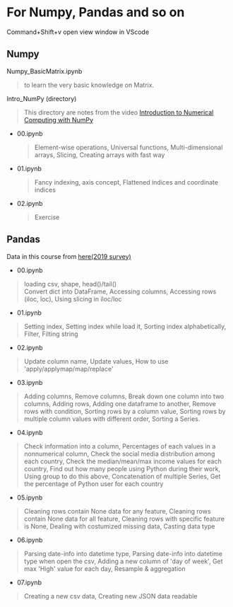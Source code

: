 # For Numpy, Pandas and so on
Command+Shift+v open view window in VScode
## Numpy
Numpy_BasicMatrix.ipynb
> to learn the very basic knowledge on Matrix.
> 
Intro_NumPy (directory)
> This directory are notes from the video [Introduction to Numerical Computing with NumPy](https://www.youtube.com/watch?v=ZB7BZMhfPgk)
* 00.ipynb
  > Element-wise operations, Universal functions, Multi-dimensional arrays, Slicing, Creating arrays with fast way
* 01.ipynb
  > Fancy indexing, axis concept, Flattened indices and coordinate indices
* 02.ipynb
  > Exercise

## Pandas
Data in this course from [here(2019 survey)](https://insights.stackoverflow.com/survey)
* 00.ipynb
> loading csv, shape, head()/tail()  
> Convert dict into DataFrame, Accessing columns, Accessing rows (iloc, loc), Using slicing in iloc/loc

* 01.ipynb
> Setting index, Setting index while load it, Sorting index alphabetically, Filter, Filting string

* 02.ipynb
> Update column name, Update values, How to use 'apply/applymap/map/replace'  

* 03.ipynb
> Adding columns, Remove columns, Break down one column into two columns, Adding rows, Adding one dataframe to another, Remove rows with condition, Sorting rows by a column value, Sorting rows by multiple column values with different order, Sorting a Series.  

* 04.ipynb
> Check information into a column, Percentages of each values in a nonnumerical column, Check the social media distribution among each country, Check the median/mean/max income values for each country, Find out how many people using Python during their work, Using group to do this above, Concatenation of multiple Series, Get the percentage of Python user for each country  

* 05.ipynb
> Cleaning rows contain None data for any feature, Cleaning rows contain None data for all feature, Cleaning rows with specific feature is None, Dealing with costumized missing data, Casting data type  

* 06.ipynb
> Parsing date-info into datetime type, Parsing date-info into datetime type when open the csv, Adding a new column of 'day of week', Get max 'High' value for each day, Resample & aggregation  

* 07.ipynb
> Creating a new csv data, Creating new JSON data readable